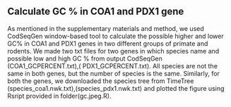 ## Calculate GC % in COA1 and PDX1 gene
As mentioned in the supplementary materials and method, we used CodSeqGen window-based tool to calculate the possible higher and lower GC% in COA1 and PDX1 genes in two different groups of primate and rodents.
We made two txt files for two genes in which species name and possible low and high GC % from output CodSeqGen (COA1_GCPERCENT.txt),(
PDX1_GCPERCENT.txt).
All species are not the same in both genes, but the number of species is the same. Similarly, for both the genes, we downloaded the species tree from TimeTree (species_coa1.nwk.txt),(species_pdx1.nwk.txt) and plotted the figure using Rsript provided in folder(gc.jpeg.R).



